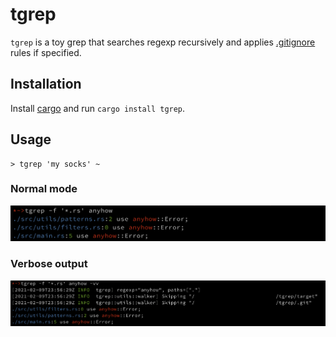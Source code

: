 # tgrep

`tgrep` is a toy grep that searches regexp recursively and applies [.gitignore](https://git-scm.com/docs/gitignore) rules if specified.

## Installation

Install [cargo](https://doc.rust-lang.org/cargo/getting-started/installation.html) and run `cargo install tgrep`.

## Usage

```
> tgrep 'my socks' ~
```

### Normal mode
![Normal mode](/img/tgrep-example.png)

### Verbose output
![Verbose mode](/img/tgrep-example-verbose.png)
